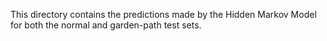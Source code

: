 This directory contains the predictions made by the Hidden Markov Model for both the normal and garden-path test sets.